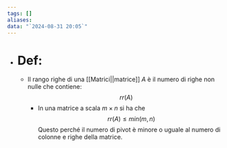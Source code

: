 ```yaml
---
tags: []
aliases: 
data: "`2024-08-31 20:05`"
---
```

- # Def:
	- Il rango righe di una [[Matrici||matrice]] _A_ è il numero di righe non nulle che contiene: $$rr(A)$$
		- In una matrice a scala $m\times n$ si ha che $$rr(A)\leq min(m,n)$$
		  Questo perché il numero di pivot è minore o uguale al numero di colonne e righe della matrice.